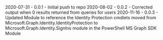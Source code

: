 2020-07-31 - 0.0.1 - Initial push to repo
2020-08-02 - 0.0.2 - Corrected output when 0 results returned from queries for users
2020-11-16 - 0.0.3 - Updated Module to reference the Identity Protection cmdlets moved from Microsoft.Graph.Identity.IdentityProtection to Microsoft.Graph.Identity.SignIns module in the PowerShell MS Graph SDK Module